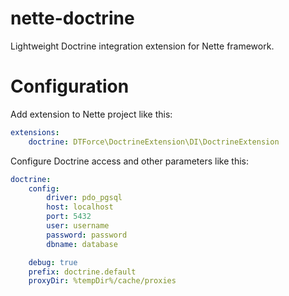 # nette-doctrine
Lightweight Doctrine integration extension for Nette framework.

# Configuration
Add extension to Nette project like this:
```yaml
extensions:
	doctrine: DTForce\DoctrineExtension\DI\DoctrineExtension
```
Configure Doctrine access and other parameters like this:
```yaml
doctrine:
	config:
		driver: pdo_pgsql
		host: localhost
		port: 5432
		user: username
		password: password
		dbname: database

	debug: true
	prefix: doctrine.default
	proxyDir: %tempDir%/cache/proxies
```	
